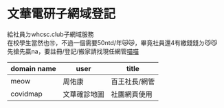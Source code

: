 # 文華電研子網域登記

給社員ㄉwhcsc.club子網域服務<br>
在校學生當然也🉑，不過一個需要50ntd/年😿😿，畢竟社員還4有繳錢錢ㄉ😼😼<br>
先搶先贏na，要註冊/登記/搬家請找現任網管[喵喵](https://www.instagram.com/kevin_rzx135/)

| domain name  | user | title    | 
| -------- | --------     | -------- |
| meow     | 周佑康        |    百王社長/網管      |
| covidmap | 文華確診地圖  |  社團網頁使用 |
